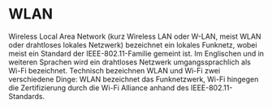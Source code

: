 # WLAN

Wireless Local Area Network (kurz Wireless LAN oder W-LAN, meist WLAN oder drahtloses lokales Netzwerk) bezeichnet ein lokales Funknetz, wobei meist ein Standard der IEEE-802.11-Familie gemeint ist. Im Englischen und in weiteren Sprachen wird ein drahtloses Netzwerk umgangssprachlich als Wi-Fi bezeichnet. Technisch bezeichnen WLAN und Wi-Fi zwei verschiedene Dinge: WLAN bezeichnet das Funknetzwerk, Wi-Fi hingegen die Zertifizierung durch die Wi-Fi Alliance anhand des IEEE-802.11-Standards.

